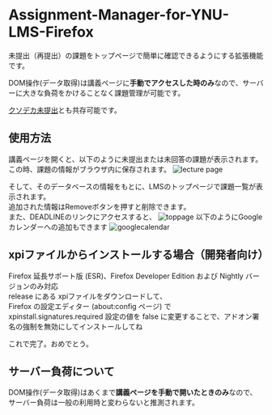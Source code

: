 # Assignment-Manager-for-YNU-LMS-Firefox

未提出（再提出）の課題をトップページで簡単に確認できるようにする拡張機能です。 
  
DOM操作(データ取得)は講義ページに**手動でアクセスした時のみ**なので、サーバーに大きな負荷をかけることなく課題管理が可能です。  
  
[クソデカ未提出](https://github.com/OhVIton/BigBigNotSubmitted-YNU-LMS-Firefox)とも共存可能です。

## 使用方法
講義ページを開くと、以下のように未提出または未回答の課題が表示されます。  
この時、課題の情報がブラウザ内に保存されます。
![lecture page](images/photo_00.png)
  
そして、そのデータベースの情報をもとに、LMSのトップページで課題一覧が表示されます。  
追加された情報はRemoveボタンを押すと削除できます。  
また、DEADLINEのリンクにアクセスすると、
![toppage](images/photo_01.png)
以下のようにGoogle カレンダーへの追加もできます
![googlecalendar](images/photo_02.png)

## xpiファイルからインストールする場合（開発者向け） 
Firefox 延長サポート版 (ESR)、Firefox Developer Edition および Nightly バージョンのみ対応  
release にある xpiファイルをダウンロードして、  
Firefox の設定エディター (about:config ページ) で xpinstall.signatures.required 設定の値を false に変更することで、アドオン署名の強制を無効にしてインストールしてね

これで完了。おめでとう。  
  
## サーバー負荷について
DOM操作(データ取得)はあくまで**講義ページを手動で開いたときのみ**なので、サーバー負荷は一般の利用時と変わらないと推測されます。  
